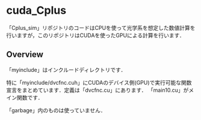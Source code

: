 # cuda_Cplus
「Cplus_sim」リポジトリのコードはCPUを使って光学系を想定した数値計算を行いますが，このリポジトリはCUDAを使ったGPUによる計算を行います．
## Overview
「myinclude」はインクルードディレクトリです．

特に「myinclude/dvcfnc.cuh」にCUDAのデバイス側(GPU)で実行可能な関数宣言をまとめています．定義は「dvcfnc.cu」にあります．
「main10.cu」がメイン関数です．

「garbage」内のものは使っていません．

